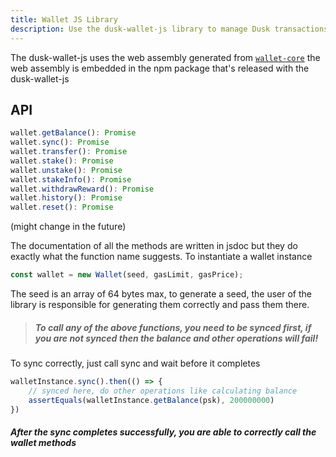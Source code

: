 ```yaml
---
title: Wallet JS Library
description: Use the dusk-wallet-js library to manage Dusk transactions within JavaScript environments.
---
```


The dusk-wallet-js uses the web assembly generated from [`wallet-core`](/developer/integrations/wallet-core) the web assembly is embedded in the npm package
that's released with the dusk-wallet-js

## API

```js
wallet.getBalance(): Promise
wallet.sync(): Promise
wallet.transfer(): Promise
wallet.stake(): Promise
wallet.unstake(): Promise
wallet.stakeInfo(): Promise
wallet.withdrawReward(): Promise
wallet.history(): Promise
wallet.reset(): Promise
```
(might change in the future)

The documentation of all the methods are written in jsdoc but they do exactly what the function name suggests. To instantiate a wallet instance

```js
const wallet = new Wallet(seed, gasLimit, gasPrice);
```

The seed is an array of 64 bytes max, to generate a seed, the user of the library is responsible for generating them correctly and pass them there.

> ##### To call any of the above functions, you need to be synced first, if you are not synced then the balance and other operations will fail!

To sync correctly, just call sync and wait before it completes

```js
walletInstance.sync().then(() => {
    // synced here, do other operations like calculating balance
    assertEquals(walletInstance.getBalance(psk), 200000000)
})
```

##### After the sync completes successfully, you are able to correctly call the wallet methods
